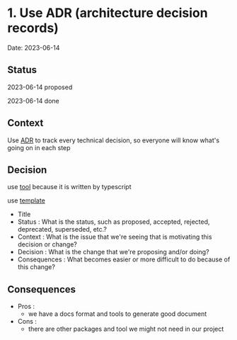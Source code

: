 # 1. Use ADR (architecture decision records)


Date: 2023-06-14

## Status

2023-06-14 proposed

2023-06-14 done

## Context

Use [ADR](https://adr.github.io/) to track every technical decision, so everyone will know what's going on in each step



## Decision

use [tool](https://github.com/phodal/adr) because it is written by typescript

use [template](https://github.com/joelparkerhenderson/architecture-decision-record/blob/main/templates/decision-record-template-by-michael-nygard/index.md)
- Title
- Status : What is the status, such as proposed, accepted, rejected, deprecated, superseded, etc.?
- Context : What is the issue that we're seeing that is motivating this decision or change?
- Decision : What is the change that we're proposing and/or doing?
- Consequences : What becomes easier or more difficult to do because of this change?


## Consequences

- Pros :
  - we have a docs format and tools to generate good document
- Cons : 
  - there are other packages and tool we might not need in our project

